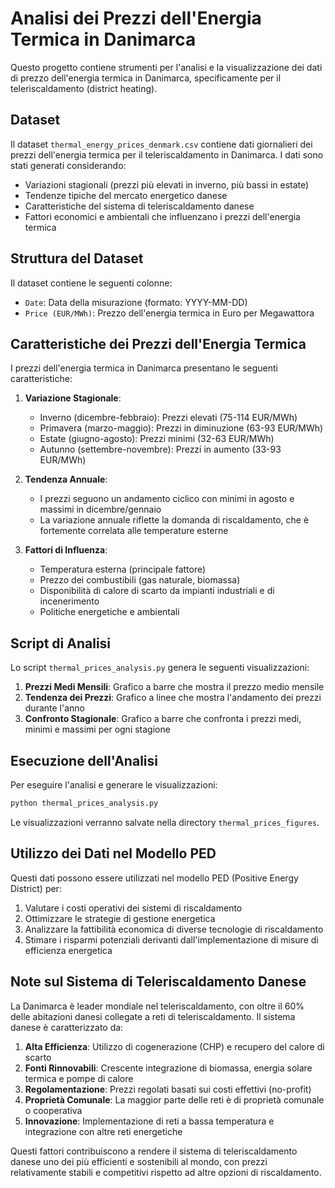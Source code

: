 # Analisi dei Prezzi dell'Energia Termica in Danimarca

Questo progetto contiene strumenti per l'analisi e la visualizzazione dei dati di prezzo dell'energia termica in Danimarca, specificamente per il teleriscaldamento (district heating).

## Dataset

Il dataset `thermal_energy_prices_denmark.csv` contiene dati giornalieri dei prezzi dell'energia termica per il teleriscaldamento in Danimarca. I dati sono stati generati considerando:

- Variazioni stagionali (prezzi più elevati in inverno, più bassi in estate)
- Tendenze tipiche del mercato energetico danese
- Caratteristiche del sistema di teleriscaldamento danese
- Fattori economici e ambientali che influenzano i prezzi dell'energia termica

## Struttura del Dataset

Il dataset contiene le seguenti colonne:
- `Date`: Data della misurazione (formato: YYYY-MM-DD)
- `Price (EUR/MWh)`: Prezzo dell'energia termica in Euro per Megawattora

## Caratteristiche dei Prezzi dell'Energia Termica

I prezzi dell'energia termica in Danimarca presentano le seguenti caratteristiche:

1. **Variazione Stagionale**: 
   - Inverno (dicembre-febbraio): Prezzi elevati (75-114 EUR/MWh)
   - Primavera (marzo-maggio): Prezzi in diminuzione (63-93 EUR/MWh)
   - Estate (giugno-agosto): Prezzi minimi (32-63 EUR/MWh)
   - Autunno (settembre-novembre): Prezzi in aumento (33-93 EUR/MWh)

2. **Tendenza Annuale**:
   - I prezzi seguono un andamento ciclico con minimi in agosto e massimi in dicembre/gennaio
   - La variazione annuale riflette la domanda di riscaldamento, che è fortemente correlata alle temperature esterne

3. **Fattori di Influenza**:
   - Temperatura esterna (principale fattore)
   - Prezzo dei combustibili (gas naturale, biomassa)
   - Disponibilità di calore di scarto da impianti industriali e di incenerimento
   - Politiche energetiche e ambientali

## Script di Analisi

Lo script `thermal_prices_analysis.py` genera le seguenti visualizzazioni:

1. **Prezzi Medi Mensili**: Grafico a barre che mostra il prezzo medio mensile
2. **Tendenza dei Prezzi**: Grafico a linee che mostra l'andamento dei prezzi durante l'anno
3. **Confronto Stagionale**: Grafico a barre che confronta i prezzi medi, minimi e massimi per ogni stagione

## Esecuzione dell'Analisi

Per eseguire l'analisi e generare le visualizzazioni:

```bash
python thermal_prices_analysis.py
```

Le visualizzazioni verranno salvate nella directory `thermal_prices_figures`.

## Utilizzo dei Dati nel Modello PED

Questi dati possono essere utilizzati nel modello PED (Positive Energy District) per:

1. Valutare i costi operativi dei sistemi di riscaldamento
2. Ottimizzare le strategie di gestione energetica
3. Analizzare la fattibilità economica di diverse tecnologie di riscaldamento
4. Stimare i risparmi potenziali derivanti dall'implementazione di misure di efficienza energetica

## Note sul Sistema di Teleriscaldamento Danese

La Danimarca è leader mondiale nel teleriscaldamento, con oltre il 60% delle abitazioni danesi collegate a reti di teleriscaldamento. Il sistema danese è caratterizzato da:

1. **Alta Efficienza**: Utilizzo di cogenerazione (CHP) e recupero del calore di scarto
2. **Fonti Rinnovabili**: Crescente integrazione di biomassa, energia solare termica e pompe di calore
3. **Regolamentazione**: Prezzi regolati basati sui costi effettivi (no-profit)
4. **Proprietà Comunale**: La maggior parte delle reti è di proprietà comunale o cooperativa
5. **Innovazione**: Implementazione di reti a bassa temperatura e integrazione con altre reti energetiche

Questi fattori contribuiscono a rendere il sistema di teleriscaldamento danese uno dei più efficienti e sostenibili al mondo, con prezzi relativamente stabili e competitivi rispetto ad altre opzioni di riscaldamento.
